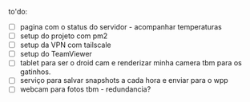 to'do:
- [ ] pagina com o status do servidor - acompanhar temperaturas
- [ ] setup do projeto com pm2
- [ ] setup da VPN com tailscale
- [ ] setup do TeamViewer
- [ ] tablet para ser o droid cam e renderizar minha camera tbm para os gatinhos.
- [ ] serviço para salvar snapshots a cada hora e enviar para o wpp
- [ ] webcam para fotos tbm - redundancia?